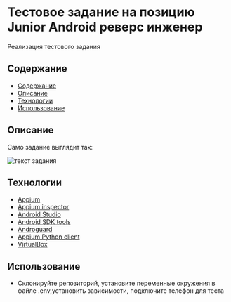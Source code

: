 # Тестовое задание на позицию  Junior Android реверс инженер
Реализация тестового задания

## Содержание
  - [Содержание](#содержание)
  - [Описание](#описание)
  - [Технологии](#технологии)
  - [Использование](#использование)

## Описание
Само задание выглядит так:

![текст задания](https://i.ibb.co/tX3GyS8/2023-08-13-071147.png)

## Технологии
- [Appium](http://appium.io/docs/en/2.0/)
- [Appium inspector](https://github.com/appium/appium-inspector)
- [Android Studio](https://developer.android.com/studio)
- [Android SDK tools](https://developer.android.com/tools)
- [Androguard](https://github.com/androguard/androguard)
- [Appium Python client](https://pypi.org/project/Appium-Python-Client/)
- [VirtualBox](https://www.virtualbox.org/)

## Использование
- Склонируйте репозиторий, установите переменные окружения в файле .env,установить зависимости, подключите телефон для теста

